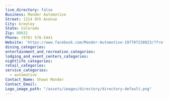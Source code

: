 ```yaml
---
live_directory: false
Business: Mander Automotive
Street: 1214 9th Avenue
City: Greeley
State: Colorado
Zip: 80631
Phone: (970) 576-5441
Website: 'https://www.facebook.com/Mander-Automotive-197707238023/?fref=ts'
dining_categories:
entertainment_and_recreation_categories:
lodging_and_event_centers_categories:
nightlife_categories:
retail_categories:
service_categories:
  - automotive
Contact_Name: Shawn Mander
Contact_Email:
Logo_image_path: "/assets/images/directory/directory-default.png"
---
```




